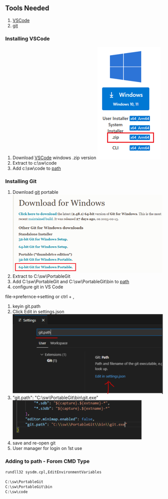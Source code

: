 ## Tools Needed
1. [VSCode][1]
1. [git][2]

### Installing VSCode
1. Download [VSCode][1] windows .zip version 
![](img\vscode-zip.png)
1. Extract to c:\sw\code
1. Add c:\sw\code to [path](#adding-to-path)

### Installing Git

1. Download [git][2] portable
![](img\git-portable.png)
1. Extract to C:\sw\PortableGit
1. Add C:\sw\PortableGit and C:\sw\PortableGit\bin to [path](#adding-to-path)
1. configure git in VS Code

file->prefernce->setting or ctrl + ,
1. keyin git.path
1. Click Edit in settings.json
![git.path][3]
1. "git.path": "C:\\sw\\PortableGit\\bin\\git.exe"
![settings.json][4]
1. save and re-open git
1. User manager for login on 1st use

### Adding to path - Forom CMD Type

```bash
rundll32 sysdm.cpl,EditEnvironmentVariables
```
```
C:\sw\PortableGit
C:\sw\PortableGit\bin
C:\sw\code
```
[1]:https://code.visualstudio.com/download
[2]:https://git-scm.com/downloads/win
[3]:img/vsc-git-path.png
[4]:img/vsc-git-path-save.png
